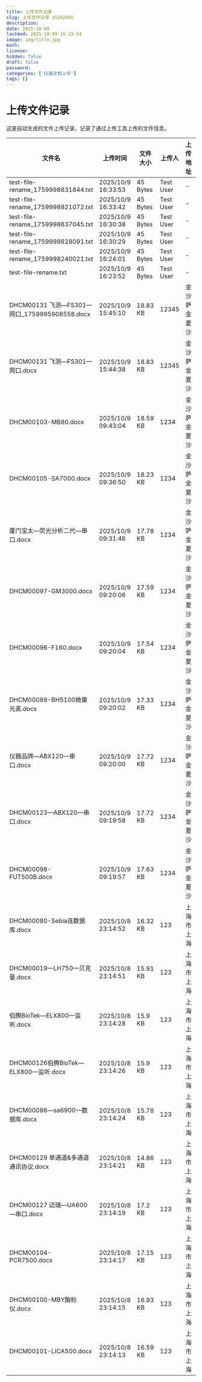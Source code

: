```yaml
---
title: 上传文件记录
slug: 上传文件记录 a5192845
description: 
date: 2025-10-08
lastmod: 2025-10-09 16:33:54
image: img/title.jpg
math: 
license: 
hidden: false
draft: false
password: 
categories: ['仪器文档上传']
tags: []
---
```

# 上传文件记录

这是自动生成的文件上传记录，记录了通过上传工具上传的文件信息。

| 文件名 | 上传时间 | 文件大小 | 上传人 | 上传地址 | 下载链接 |
|------|------|------|------|------|------|
| test-file-rename_1759998831844.txt | 2025/10/9 16:33:53 | 45 Bytes | Test User | - | [test-file-rename_1759998831844.txt](https://hugoupload.717170.xyz/src/upload/assets/test-file-rename_1759998831844.txt) |
| test-file-rename_1759998821072.txt | 2025/10/9 16:33:42 | 45 Bytes | Test User | - | [test-file-rename_1759998821072.txt](https://hugoupload.717170.xyz/src/upload/assets/test-file-rename_1759998821072.txt) |
| test-file-rename_1759998637045.txt | 2025/10/9 16:30:38 | 45 Bytes | Test User | - | [test-file-rename_1759998637045.txt](https://hugoupload.717170.xyz/src/upload/assets/test-file-rename_1759998637045.txt) |
| test-file-rename_1759998628091.txt | 2025/10/9 16:30:29 | 45 Bytes | Test User | - | [test-file-rename_1759998628091.txt](https://hugoupload.717170.xyz/src/upload/assets/test-file-rename_1759998628091.txt) |
| test-file-rename_1759998240021.txt | 2025/10/9 16:24:01 | 45 Bytes | Test User | - | [test-file-rename_1759998240021.txt](https://hugoupload.717170.xyz/src/upload/assets/test-file-rename_1759998240021.txt) |
| test-file-rename.txt | 2025/10/9 16:23:52 | 45 Bytes | Test User | - | [test-file-rename.txt](https://hugoupload.717170.xyz/src/upload/assets/test-file-rename.txt) |
| DHCM00131 飞测—FS301—网口_1759995908558.docx | 2025/10/9 15:45:10 | 18.83 KB | 12345 | 金沙萨 金夏沙 | [DHCM00131 飞测—FS301—网口_1759995908558.docx](https://hugoupload.717170.xyz/src/upload/assets/DHCM00131%20飞测—FS301—网口_1759995908558.docx) |
| DHCM00131 飞测—FS301—网口.docx | 2025/10/9 15:44:38 | 18.83 KB | 12345 | 金沙萨 金夏沙 | [DHCM00131 飞测—FS301—网口.docx](https://hugoupload.717170.xyz/src/upload/assets/DHCM00131%20飞测—FS301—网口.docx) |
| DHCM00103-MB80.docx | 2025/10/9 09:43:04 | 18.59 KB | 1234 | 金沙萨 金夏沙 | [DHCM00103-MB80.docx](https://hugoupload.717170.xyz/src/upload/assets/DHCM00103-MB80.docx) |
| DHCM00105-SA7000.docx | 2025/10/9 09:36:50 | 18.23 KB | 1234 | 金沙萨 金夏沙 | [DHCM00105-SA7000.docx](https://hugoupload.717170.xyz/src/upload/assets/DHCM00105-SA7000.docx) |
| 厦门宝太—荧光分析二代—串口.docx | 2025/10/9 09:31:46 | 17.78 KB | 1234 | 金沙萨 金夏沙 | [厦门宝太—荧光分析二代—串口.docx](https://hugoupload.717170.xyz/src/upload/assets/厦门宝太—荧光分析二代—串口.docx) |
| DHCM00097-GM3000.docx | 2025/10/9 09:20:06 | 17.59 KB | 1234 | 金沙萨 金夏沙 | [DHCM00097-GM3000.docx](https://hugoupload.717170.xyz/src/upload/assets/DHCM00097-GM3000.docx) |
| DHCM00096-F160.docx | 2025/10/9 09:20:04 | 17.54 KB | 1234 | 金沙萨 金夏沙 | [DHCM00096-F160.docx](https://hugoupload.717170.xyz/src/upload/assets/DHCM00096-F160.docx) |
| DHCM00089-BH5100微量元素.docx | 2025/10/9 09:20:02 | 17.33 KB | 1234 | 金沙萨 金夏沙 | [DHCM00089-BH5100微量元素.docx](https://hugoupload.717170.xyz/src/upload/assets/DHCM00089-BH5100微量元素.docx) |
| 仪器品牌—ABX120—串口.docx | 2025/10/9 09:20:00 | 17.72 KB | 1234 | 金沙萨 金夏沙 | [仪器品牌—ABX120—串口.docx](https://hugoupload.717170.xyz/src/upload/assets/仪器品牌—ABX120—串口.docx) |
| DHCM00123—ABX120—串口.docx | 2025/10/9 09:19:58 | 17.72 KB | 1234 | 金沙萨 金夏沙 | [DHCM00123—ABX120—串口.docx](https://hugoupload.717170.xyz/src/upload/assets/DHCM00123—ABX120—串口.docx) |
| DHCM00098-FUT500B.docx | 2025/10/9 09:19:57 | 17.63 KB | 1234 | 金沙萨 金夏沙 | [DHCM00098-FUT500B.docx](https://hugoupload.717170.xyz/src/upload/assets/DHCM00098-FUT500B.docx) |
| DHCM00080-Sebia连数据库.docx | 2025/10/8 23:14:52 | 16.32 KB | 123 | 上海市 上海 | [DHCM00080-Sebia连数据库.docx](https://hugoupload.717170.xyz/src/upload/assets/DHCM00080-Sebia连数据库.docx) |
| DHCM00019—LH750—贝克曼.docx | 2025/10/8 23:14:51 | 15.91 KB | 123 | 上海市 上海 | [DHCM00019—LH750—贝克曼.docx](https://hugoupload.717170.xyz/src/upload/assets/DHCM00019—LH750—贝克曼.docx) |
| 伯腾BioTek—ELX800—监听.docx | 2025/10/8 23:14:28 | 15.9 KB | 123 | 上海市 上海 | [伯腾BioTek—ELX800—监听.docx](https://hugoupload.717170.xyz/src/upload/assets/伯腾BioTek—ELX800—监听.docx) |
| DHCM00126伯腾BioTek—ELX800—监听.docx | 2025/10/8 23:14:26 | 15.9 KB | 123 | 上海市 上海 | [DHCM00126伯腾BioTek—ELX800—监听.docx](https://hugoupload.717170.xyz/src/upload/assets/DHCM00126伯腾BioTek—ELX800—监听.docx) |
| DHCM00086—sa6900—数据库.docx | 2025/10/8 23:14:24 | 15.78 KB | 123 | 上海市 上海 | [DHCM00086—sa6900—数据库.docx](https://hugoupload.717170.xyz/src/upload/assets/DHCM00086—sa6900—数据库.docx) |
| DHCM00129 单通道&多通道通讯协议.docx | 2025/10/8 23:14:21 | 14.86 KB | 123 | 上海市 上海 | [DHCM00129 单通道&多通道通讯协议.docx](https://hugoupload.717170.xyz/src/upload/assets/DHCM00129%20单通道&多通道通讯协议.docx) |
| DHCM00127 迈瑞—UA600—串口.docx | 2025/10/8 23:14:19 | 17.2 KB | 123 | 上海市 上海 | [DHCM00127 迈瑞—UA600—串口.docx](https://hugoupload.717170.xyz/src/upload/assets/DHCM00127%20迈瑞—UA600—串口.docx) |
| DHCM00104-PCR7500.docx | 2025/10/8 23:14:17 | 17.15 KB | 123 | 上海市 上海 | [DHCM00104-PCR7500.docx](https://hugoupload.717170.xyz/src/upload/assets/DHCM00104-PCR7500.docx) |
| DHCM00100-MBY酶标仪.docx | 2025/10/8 23:14:15 | 16.93 KB | 123 | 上海市 上海 | [DHCM00100-MBY酶标仪.docx](https://hugoupload.717170.xyz/src/upload/assets/DHCM00100-MBY酶标仪.docx) |
| DHCM00101-LICA500.docx | 2025/10/8 23:14:13 | 16.59 KB | 123 | 上海市 上海 | [DHCM00101-LICA500.docx](https://hugoupload.717170.xyz/src/upload/assets/DHCM00101-LICA500.docx) |
